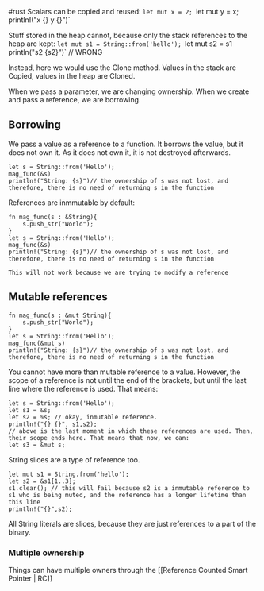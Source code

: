 #rust
Scalars can be copied and reused:
`let mut x = 2;
`let mut y = x;`
`println!("x {} y {}")`

Stuff stored in the heap cannot, because only the stack references to the heap are kept:
`let mut s1 = String::from('hello');
`let mut s2 = s1`
`println("s2 {s2}")` // WRONG

Instead, here we would use the Clone method. Values in the stack are Copied, values in the heap are Cloned.

When we pass a parameter, we are changing ownership. When we create and pass a reference, we are borrowing.
## Borrowing
We pass a value as a reference to a function. It borrows the value, but it does not own it. As it does not own it, it is not destroyed afterwards.
```
let s = String::from('Hello');
mag_func(&s)
println!("String: {s}")// the ownership of s was not lost, and therefore, there is no need of returning s in the function
```
References are inmmutable by default:
```
fn mag_func(s : &String){
	s.push_str("World");
}
let s = String::from('Hello');
mag_func(&s)
println!("String: {s}")// the ownership of s was not lost, and therefore, there is no need of returning s in the function

This will not work because we are trying to modify a reference
```

## Mutable references
```
fn mag_func(s : &mut String){
	s.push_str("World");
}
let s = String::from('Hello');
mag_func(&mut s)
println!("String: {s}")// the ownership of s was not lost, and therefore, there is no need of returning s in the function

```
You cannot have more than mutable reference to a value. However, the scope of a reference is not until the end of the brackets, but until the last line where the reference is used. That means:

```
let s = String::from('Hello');
let s1 = &s;
let s2 = %s; // okay, inmutable reference.
println!("{} {}", s1,s2);
// above is the last moment in which these references are used. Then, their scope ends here. That means that now, we can:
let s3 = &mut s;
```

String slices are a type of reference too.

```
let mut s1 = String.from('hello');
let s2 = &s1[1..3];
s1.clear(); // this will fail because s2 is a inmutable reference to s1 who is being muted, and the reference has a longer lifetime than this line
println!("{}",s2);
```

All String literals are slices, because they are just references to a part of the binary. 

### Multiple ownership
Things can have multiple owners through the [[Reference Counted Smart Pointer | RC]]

